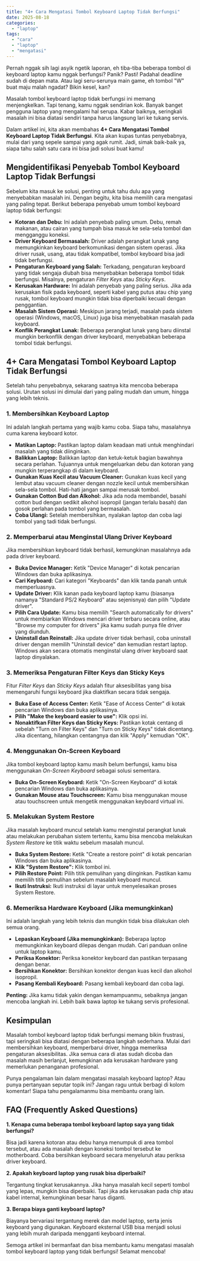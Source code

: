 ```yaml
---
title: "4+ Cara Mengatasi Tombol Keyboard Laptop Tidak Berfungsi"
date: 2025-08-18
categories: 
  - "laptop"
tags: 
  - "cara"
  - "laptop"
  - "mengatasi"
---
```


Pernah nggak sih lagi asyik ngetik laporan, eh tiba-tiba beberapa tombol di keyboard laptop kamu nggak berfungsi? Panik? Pasti! Padahal deadline sudah di depan mata. Atau lagi seru-serunya main game, eh tombol "W" buat maju malah ngadat? Bikin kesel, kan?

Masalah tombol keyboard laptop tidak berfungsi ini memang menjengkelkan. Tapi tenang, kamu nggak sendirian kok. Banyak banget pengguna laptop yang mengalami hal serupa. Kabar baiknya, seringkali masalah ini bisa diatasi sendiri tanpa harus langsung lari ke tukang servis.

Dalam artikel ini, kita akan membahas **4+ Cara Mengatasi Tombol Keyboard Laptop Tidak Berfungsi**. Kita akan kupas tuntas penyebabnya, mulai dari yang sepele sampai yang agak rumit. Jadi, simak baik-baik ya, siapa tahu salah satu cara ini bisa jadi solusi buat kamu!

## Mengidentifikasi Penyebab Tombol Keyboard Laptop Tidak Berfungsi

Sebelum kita masuk ke solusi, penting untuk tahu dulu apa yang menyebabkan masalah ini. Dengan begitu, kita bisa memilih cara mengatasi yang paling tepat. Berikut beberapa penyebab umum tombol keyboard laptop tidak berfungsi:

- **Kotoran dan Debu:** Ini adalah penyebab paling umum. Debu, remah makanan, atau cairan yang tumpah bisa masuk ke sela-sela tombol dan mengganggu koneksi.
- **Driver Keyboard Bermasalah:** Driver adalah perangkat lunak yang memungkinkan keyboard berkomunikasi dengan sistem operasi. Jika driver rusak, usang, atau tidak kompatibel, tombol keyboard bisa jadi tidak berfungsi.
- **Pengaturan Keyboard yang Salah:** Terkadang, pengaturan keyboard yang tidak sengaja diubah bisa menyebabkan beberapa tombol tidak berfungsi. Misalnya, pengaturan _Filter Keys_ atau _Sticky Keys_.
- **Kerusakan Hardware:** Ini adalah penyebab yang paling serius. Jika ada kerusakan fisik pada keyboard, seperti kabel yang putus atau chip yang rusak, tombol keyboard mungkin tidak bisa diperbaiki kecuali dengan penggantian.
- **Masalah Sistem Operasi:** Meskipun jarang terjadi, masalah pada sistem operasi (Windows, macOS, Linux) juga bisa menyebabkan masalah pada keyboard.
- **Konflik Perangkat Lunak:** Beberapa perangkat lunak yang baru diinstal mungkin berkonflik dengan driver keyboard, menyebabkan beberapa tombol tidak berfungsi.

## 4+ Cara Mengatasi Tombol Keyboard Laptop Tidak Berfungsi

Setelah tahu penyebabnya, sekarang saatnya kita mencoba beberapa solusi. Urutan solusi ini dimulai dari yang paling mudah dan umum, hingga yang lebih teknis.

### 1\. Membersihkan Keyboard Laptop

Ini adalah langkah pertama yang wajib kamu coba. Siapa tahu, masalahnya cuma karena keyboard kotor.

- **Matikan Laptop:** Pastikan laptop dalam keadaan mati untuk menghindari masalah yang tidak diinginkan.
- **Balikkan Laptop:** Balikkan laptop dan ketuk-ketuk bagian bawahnya secara perlahan. Tujuannya untuk mengeluarkan debu dan kotoran yang mungkin terperangkap di dalam keyboard.
- **Gunakan Kuas Kecil atau Vacuum Cleaner:** Gunakan kuas kecil yang lembut atau vacuum cleaner dengan nozzle kecil untuk membersihkan sela-sela tombol. Hati-hati jangan sampai merusak tombol.
- **Gunakan Cotton Bud dan Alkohol:** Jika ada noda membandel, basahi cotton bud dengan sedikit alkohol isopropil (jangan terlalu basah) dan gosok perlahan pada tombol yang bermasalah.
- **Coba Ulangi:** Setelah membersihkan, nyalakan laptop dan coba lagi tombol yang tadi tidak berfungsi.

### 2\. Memperbarui atau Menginstal Ulang Driver Keyboard

Jika membersihkan keyboard tidak berhasil, kemungkinan masalahnya ada pada driver keyboard.

- **Buka Device Manager:** Ketik "Device Manager" di kotak pencarian Windows dan buka aplikasinya.
- **Cari Keyboard:** Cari kategori "Keyboards" dan klik tanda panah untuk memperluasnya.
- **Update Driver:** Klik kanan pada keyboard laptop kamu (biasanya namanya "Standard PS/2 Keyboard" atau sejenisnya) dan pilih "Update driver".
- **Pilih Cara Update:** Kamu bisa memilih "Search automatically for drivers" untuk membiarkan Windows mencari driver terbaru secara online, atau "Browse my computer for drivers" jika kamu sudah punya file driver yang diunduh.
- **Uninstall dan Reinstall:** Jika update driver tidak berhasil, coba uninstall driver dengan memilih "Uninstall device" dan kemudian restart laptop. Windows akan secara otomatis menginstal ulang driver keyboard saat laptop dinyalakan.

### 3\. Memeriksa Pengaturan Filter Keys dan Sticky Keys

Fitur _Filter Keys_ dan _Sticky Keys_ adalah fitur aksesibilitas yang bisa memengaruhi fungsi keyboard jika diaktifkan secara tidak sengaja.

- **Buka Ease of Access Center:** Ketik "Ease of Access Center" di kotak pencarian Windows dan buka aplikasinya.
- **Pilih "Make the keyboard easier to use":** Klik opsi ini.
- **Nonaktifkan Filter Keys dan Sticky Keys:** Pastikan kotak centang di sebelah "Turn on Filter Keys" dan "Turn on Sticky Keys" tidak dicentang. Jika dicentang, hilangkan centangnya dan klik "Apply" kemudian "OK".

### 4\. Menggunakan On-Screen Keyboard

Jika tombol keyboard laptop kamu masih belum berfungsi, kamu bisa menggunakan _On-Screen Keyboard_ sebagai solusi sementara.

- **Buka On-Screen Keyboard:** Ketik "On-Screen Keyboard" di kotak pencarian Windows dan buka aplikasinya.
- **Gunakan Mouse atau Touchscreen:** Kamu bisa menggunakan mouse atau touchscreen untuk mengetik menggunakan keyboard virtual ini.

### 5\. Melakukan System Restore

Jika masalah keyboard muncul setelah kamu menginstal perangkat lunak atau melakukan perubahan sistem tertentu, kamu bisa mencoba melakukan _System Restore_ ke titik waktu sebelum masalah muncul.

- **Buka System Restore:** Ketik "Create a restore point" di kotak pencarian Windows dan buka aplikasinya.
- **Klik "System Restore":** Klik tombol ini.
- **Pilih Restore Point:** Pilih titik pemulihan yang diinginkan. Pastikan kamu memilih titik pemulihan sebelum masalah keyboard muncul.
- **Ikuti Instruksi:** Ikuti instruksi di layar untuk menyelesaikan proses System Restore.

### 6\. Memeriksa Hardware Keyboard (Jika memungkinkan)

Ini adalah langkah yang lebih teknis dan mungkin tidak bisa dilakukan oleh semua orang.

- **Lepaskan Keyboard (Jika memungkinkan):** Beberapa laptop memungkinkan keyboard dilepas dengan mudah. Cari panduan online untuk laptop kamu.
- **Periksa Konektor:** Periksa konektor keyboard dan pastikan terpasang dengan benar.
- **Bersihkan Konektor:** Bersihkan konektor dengan kuas kecil dan alkohol isopropil.
- **Pasang Kembali Keyboard:** Pasang kembali keyboard dan coba lagi.

**Penting:** Jika kamu tidak yakin dengan kemampuanmu, sebaiknya jangan mencoba langkah ini. Lebih baik bawa laptop ke tukang servis profesional.

## Kesimpulan

Masalah tombol keyboard laptop tidak berfungsi memang bikin frustrasi, tapi seringkali bisa diatasi dengan beberapa langkah sederhana. Mulai dari membersihkan keyboard, memperbarui driver, hingga memeriksa pengaturan aksesibilitas. Jika semua cara di atas sudah dicoba dan masalah masih berlanjut, kemungkinan ada kerusakan hardware yang memerlukan penanganan profesional.

Punya pengalaman lain dalam mengatasi masalah keyboard laptop? Atau punya pertanyaan seputar topik ini? Jangan ragu untuk berbagi di kolom komentar! Siapa tahu pengalamanmu bisa membantu orang lain.

## FAQ (Frequently Asked Questions)

**1\. Kenapa cuma beberapa tombol keyboard laptop saya yang tidak berfungsi?**

Bisa jadi karena kotoran atau debu hanya menumpuk di area tombol tersebut, atau ada masalah dengan koneksi tombol tersebut ke motherboard. Coba bersihkan keyboard secara menyeluruh atau periksa driver keyboard.

**2\. Apakah keyboard laptop yang rusak bisa diperbaiki?**

Tergantung tingkat kerusakannya. Jika hanya masalah kecil seperti tombol yang lepas, mungkin bisa diperbaiki. Tapi jika ada kerusakan pada chip atau kabel internal, kemungkinan besar harus diganti.

**3\. Berapa biaya ganti keyboard laptop?**

Biayanya bervariasi tergantung merek dan model laptop, serta jenis keyboard yang digunakan. Keyboard eksternal USB bisa menjadi solusi yang lebih murah daripada mengganti keyboard internal.

Semoga artikel ini bermanfaat dan bisa membantu kamu mengatasi masalah tombol keyboard laptop yang tidak berfungsi! Selamat mencoba!
